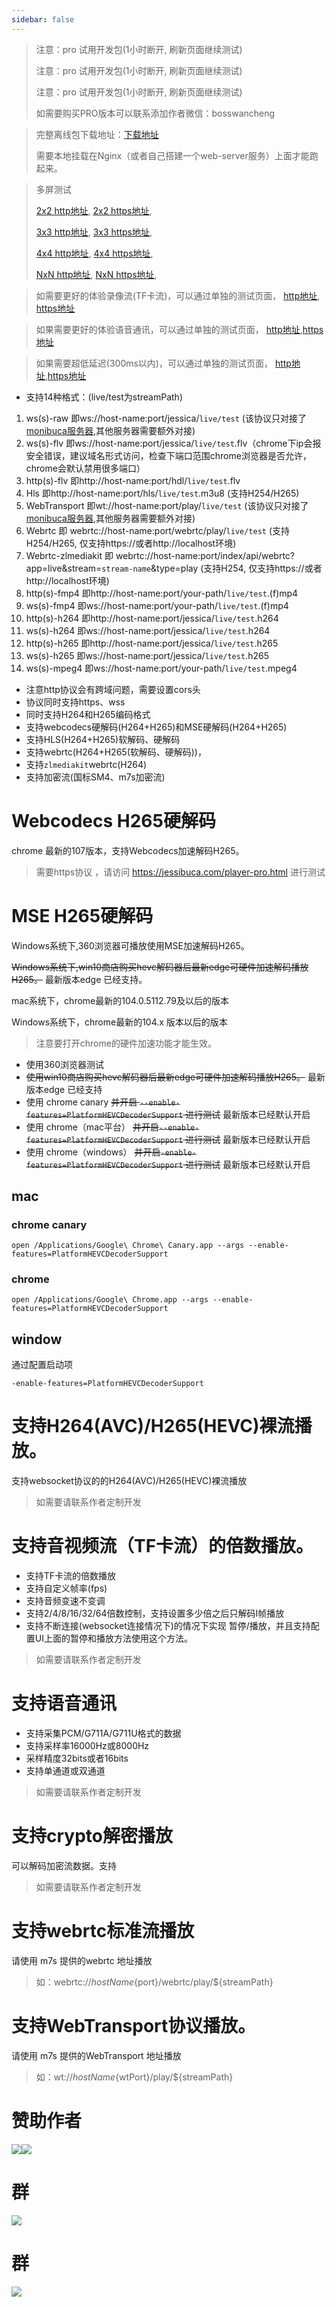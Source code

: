 ```yaml
---
sidebar: false
---
```


<ProDemoPlayer/>

> 注意：pro 试用开发包(1小时断开, 刷新页面继续测试)
>
> 注意：pro 试用开发包(1小时断开, 刷新页面继续测试)
>
> 注意：pro 试用开发包(1小时断开, 刷新页面继续测试)
>
> 如需要购买PRO版本可以联系添加作者微信：bosswancheng


> 完整离线包下载地址：[下载地址](https://jessibuca.com/pro.zip)
>
> 需要本地挂载在Nginx（或者自己搭建一个web-server服务）上面才能跑起来。

> 多屏测试
>
> [2x2 http地址](http://jessibuca.monibuca.com/pro/2x2-demo.html),
> [2x2 https地址](https://jessibuca.com/pro/2x2-demo.html),
>
> [3x3 http地址](http://jessibuca.monibuca.com/pro/3x3-demo.html),
> [3x3 https地址](https://jessibuca.com/pro/3x3-demo.html),
>
> [4x4 http地址](http://jessibuca.monibuca.com/pro/4x4-demo.html),
> [4x4 https地址](https://jessibuca.com/pro/4x4-demo.html),
>
> [NxN http地址](http://jessibuca.monibuca.com/pro/demo-multi.html),
> [NxN https地址](https://jessibuca.com/pro/demo-multi.html),


> 如需要更好的体验录像流(TF卡流)，可以通过单独的测试页面，
> [http地址](http://jessibuca.monibuca.com/pro/playback-demo.html),
> [https地址](https://jessibuca.com/pro/playback-demo.html)

> 如果需要更好的体验语音通讯，可以通过单独的测试页面， [http地址](http://jessibuca.monibuca.com/pro/talk-demo2.html),[https地址](https://jessibuca.com/pro/talk-demo2.html)

> 如果需要超低延迟(300ms以内)，可以通过单独的测试页面， [http地址](http://jessibuca.monibuca.com/pro/demo-low-delay.html),[https地址](https://jessibuca.com/pro/demo-low-delay.html)

- 支持14种格式：(live/test为streamPath)
1. ws(s)-raw 即ws://host-name:port/jessica/`live/test` (该协议只对接了[monibuca服务器](https://monibuca.com),其他服务器需要额外对接)
2. ws(s)-flv 即ws://host-name:port/jessica/`live/test`.flv（chrome下ip会报安全错误，建议域名形式访问，检查下端口范围chrome浏览器是否允许，chrome会默认禁用很多端口）
3. http(s)-flv 即http://host-name:port/hdl/`live/test`.flv
4. Hls 即http://host-name:port/hls/`live/test`.m3u8 (支持H254/H265)
5. WebTransport 即wt://host-name:port/play/`live/test` (该协议只对接了[monibuca服务器](https://monibuca.com),其他服务器需要额外对接)
6. Webrtc 即 webrtc://host-name:port/webrtc/play/`live/test` (支持H254/H265, 仅支持https://或者http://localhost环境)
7. Webrtc-zlmediakit 即 webrtc://host-name:port/index/api/webrtc?app=live&stream=`stream-name`&type=play  (支持H254, 仅支持https://或者http://localhost环境)
7. http(s)-fmp4 即http://host-name:port/your-path/`live/test`.(f)mp4
8. ws(s)-fmp4 即ws://host-name:port/your-path/`live/test`.(f)mp4
9. http(s)-h264 即http://host-name:port/jessica/`live/test`.h264
10. ws(s)-h264 即ws://host-name:port/jessica/`live/test`.h264
11. http(s)-h265 即http://host-name:port/jessica/`live/test`.h265
12. ws(s)-h265 即ws://host-name:port/jessica/`live/test`.h265
13. ws(s)-mpeg4 即ws://host-name:port/your-path/`live/test`.mpeg4
- 注意http协议会有跨域问题，需要设置cors头
- 协议同时支持https、wss
- 同时支持H264和H265编码格式
- 支持webcodecs硬解码(H264+H265)和MSE硬解码(H264+H265)
- 支持HLS(H264+H265)软解码、硬解码
- 支持webrtc(H264+H265(软解码、硬解码))，
- 支持`zlmediakit`webrtc(H264)
- 支持加密流(国标SM4、m7s加密流)

<Rice/>


# Webcodecs H265硬解码

chrome 最新的107版本，支持Webcodecs加速解码H265。

> 需要https协议 ，请访问 https://jessibuca.com/player-pro.html 进行测试

# MSE H265硬解码

Windows系统下,360浏览器可播放使用MSE加速解码H265。

~~Windows系统下,win10商店购买hevc解码器后最新edge可硬件加速解码播放H265。~~
最新版本edge 已经支持。

mac系统下，chrome最新的104.0.5112.79及以后的版本

Windows系统下，chrome最新的104.x 版本以后的版本

> 注意要打开chrome的硬件加速功能才能生效。

- 使用360浏览器测试
- ~~使用win10商店购买hevc解码器后最新edge可硬件加速解码播放H265。~~ 最新版本edge 已经支持
- 使用 chrome canary ~~并开启 `--enable-features=PlatformHEVCDecoderSupport` 进行测试~~ 最新版本已经默认开启
- 使用 chrome（mac平台） ~~并开启`--enable-features=PlatformHEVCDecoderSupport` 进行测试~~ 最新版本已经默认开启
- 使用 chrome（windows） ~~并开启`-enable-features=PlatformHEVCDecoderSupport` 进行测试~~ 最新版本已经默认开启


## mac

### chrome canary
```shell
open /Applications/Google\ Chrome\ Canary.app --args --enable-features=PlatformHEVCDecoderSupport
```

### chrome
```shell
open /Applications/Google\ Chrome.app --args --enable-features=PlatformHEVCDecoderSupport
```


## window
通过配置启动项

```shell
-enable-features=PlatformHEVCDecoderSupport
```

# 支持H264(AVC)/H265(HEVC)裸流播放。

支持websocket协议的的H264(AVC)/H265(HEVC)裸流播放

> 如需要请联系作者定制开发



# 支持音视频流（TF卡流）的倍数播放。

- 支持TF卡流的倍数播放
- 支持自定义帧率(fps)
- 支持音频变速不变调
- 支持2/4/8/16/32/64倍数控制，支持设置多少倍之后只解码I帧播放
- 支持不断连接(websocket连接情况下)的情况下实现 暂停/播放，并且支持配置UI上面的暂停和播放方法使用这个方法。

> 如需要请联系作者定制开发

# 支持语音通讯
- 支持采集PCM/G711A/G711U格式的数据
- 支持采样率16000Hz或8000Hz
- 采样精度32bits或者16bits
- 支持单通道或双通道

> 如需要请联系作者定制开发

# 支持crypto解密播放
可以解码加密流数据。支持

> 如需要请联系作者定制开发

# 支持webrtc标准流播放
请使用 m7s 提供的webrtc 地址播放

> 如：webrtc://${hostName}${port}/webrtc/play/${streamPath}


# 支持WebTransport协议播放。
请使用 m7s 提供的WebTransport 地址播放

> 如：wt://${hostName}${wtPort}/play/${streamPath}



# 赞助作者

<img src="/public/wx.jpg"><img src="/public/alipay.jpg">

# 群
<img src="/public/qrcode.jpeg">


# 群
<img src="/public/qrcode-qw.jpeg">
